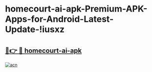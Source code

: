 # homecourt-ai-apk-Premium-APK-Apps-for-Android-Latest-Update-!iusxz

# <h2><a href="https://xs508m.esa.edu.pl?title=homecourt-ai-apk&ref=iusxz">🔗👉 🔴 homecourt-ai-apk</a></h2>

[![acn](https://github.com/user-attachments/assets/0f9c940e-d8b0-45ae-aac7-cd30a18b3e1c)](https://xs508m.esa.edu.pl?title=homecourt-ai-apk&ref=iusxz)

